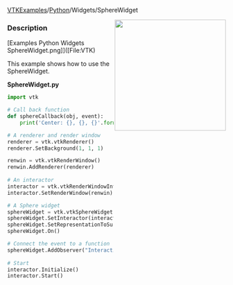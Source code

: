 [VTKExamples](/index/)/[Python](/Python)/Widgets/SphereWidget

<img align="right" src="https://github.com/lorensen/VTKExamples/blob/gh-pages/Testing/Baseline/Widgets/TestSphereWidget.png?raw=true" width="256" />

### Description
[Examples Python Widgets SphereWidget.png]]([File:VTK)

This example shows how to use the SphereWidget.

**SphereWidget.py**
```python
import vtk

# Call back function
def sphereCallback(obj, event):
    print('Center: {}, {}, {}'.format(*obj.GetCenter()))

# A renderer and render window
renderer = vtk.vtkRenderer()
renderer.SetBackground(1, 1, 1)

renwin = vtk.vtkRenderWindow()
renwin.AddRenderer(renderer)
 
# An interactor
interactor = vtk.vtkRenderWindowInteractor()
interactor.SetRenderWindow(renwin)

# A Sphere widget
sphereWidget = vtk.vtkSphereWidget()
sphereWidget.SetInteractor(interactor)
sphereWidget.SetRepresentationToSurface()
sphereWidget.On()

# Connect the event to a function
sphereWidget.AddObserver("InteractionEvent", sphereCallback)
 
# Start
interactor.Initialize()
interactor.Start()
```
